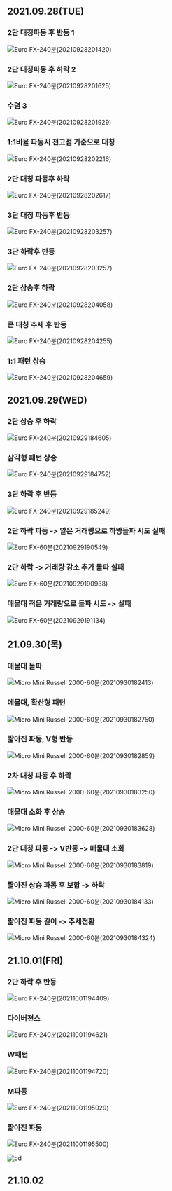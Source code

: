 ## 2021.09.28(TUE)

### 2단 대칭파동 후 반등 1

![Euro FX-240분(20210928201420)](Chart%20Pattern.assets/Euro%20FX-240%EB%B6%84(20210928201420).jpg)

### 2단 대칭파동 후 하락 2

![Euro FX-240분(20210928201625)](Chart%20Pattern.assets/Euro%20FX-240%EB%B6%84(20210928201625).jpg)

### 수렴 3

![Euro FX-240분(20210928201929)](Chart%20Pattern.assets/Euro%20FX-240%EB%B6%84(20210928201929).jpg)

### 1:1비율 파동시 전고점 기준으로 대칭

![Euro FX-240분(20210928202216)](Chart%20Pattern.assets/Euro%20FX-240%EB%B6%84(20210928202216).jpg)

### 2단 대칭 파동후 하락

![Euro FX-240분(20210928202617)](Chart%20Pattern.assets/Euro%20FX-240%EB%B6%84(20210928202617).jpg)

### 3단 대칭 파동후 반등

![Euro FX-240분(20210928203257)](Chart%20Pattern.assets/Euro%20FX-240%EB%B6%84(20210928203257).jpg)

### 3단 하락후 반등

![Euro FX-240분(20210928203257)](Chart%20Pattern.assets/Euro%20FX-240%EB%B6%84(20210928203257)-16328291619422.jpg)

### 2단 상승후 하락

![Euro FX-240분(20210928204058)](Chart%20Pattern.assets/Euro%20FX-240%EB%B6%84(20210928204058).jpg)

### 큰 대칭 추세 후 반등

![Euro FX-240분(20210928204255)](Chart%20Pattern.assets/Euro%20FX-240%EB%B6%84(20210928204255).jpg)

### 1:1 패턴 상승

![Euro FX-240분(20210928204659)](Chart%20Pattern.assets/Euro%20FX-240%EB%B6%84(20210928204659).jpg)





## 2021.09.29(WED)

### 2단 상승 후 하락

![Euro FX-240분(20210929184605)](Chart%20Pattern.assets/Euro%20FX-240%EB%B6%84(20210929184605).jpg)

### 삼각형 패턴 상승

![Euro FX-240분(20210929184752)](Chart%20Pattern.assets/Euro%20FX-240%EB%B6%84(20210929184752).jpg)

### 3단 하락 후 반등

![Euro FX-240분(20210929185249)](Chart%20Pattern.assets/Euro%20FX-240%EB%B6%84(20210929185249).jpg)

### 2단 하락 파동 -> 얕은 거래량으로 하방돌파 시도 실패

![Euro FX-60분(20210929190549)](Chart%20Pattern.assets/Euro%20FX-60%EB%B6%84(20210929190549).jpg)

### 2단 하락 -> 거래량 감소 추가 돌파 실패

![Euro FX-60분(20210929190938)](Chart%20Pattern.assets/Euro%20FX-60%EB%B6%84(20210929190938).jpg)

### 매물대 적은 거래량으로 돌파 시도 -> 실패

![Euro FX-60분(20210929191134)](Chart%20Pattern.assets/Euro%20FX-60%EB%B6%84(20210929191134).jpg)



## 21.09.30(목)

### 매물대 돌파

![Micro Mini Russell 2000-60분(20210930182413)](Chart%20Pattern.assets/Micro%20Mini%20Russell%202000-60%EB%B6%84(20210930182413).jpg)

### 메물대, 확산형 패턴

![Micro Mini Russell 2000-60분(20210930182750)](Chart%20Pattern.assets/Micro%20Mini%20Russell%202000-60%EB%B6%84(20210930182750).jpg)

### 짧아진 파동, V형 반등

![Micro Mini Russell 2000-60분(20210930182859)](Chart%20Pattern.assets/Micro%20Mini%20Russell%202000-60%EB%B6%84(20210930182859).jpg)

### 2차 대칭 파동 후 하락

![Micro Mini Russell 2000-60분(20210930183250)](Chart%20Pattern.assets/Micro%20Mini%20Russell%202000-60%EB%B6%84(20210930183250).jpg)

### 매물대 소화 후 상승

![Micro Mini Russell 2000-60분(20210930183628)](Chart%20Pattern.assets/Micro%20Mini%20Russell%202000-60%EB%B6%84(20210930183628).jpg)

### 2단 대칭 파동 -> V반등 -> 매물대 소화

![Micro Mini Russell 2000-60분(20210930183819)](Chart%20Pattern.assets/Micro%20Mini%20Russell%202000-60%EB%B6%84(20210930183819).jpg)

### 짧아진 상승 파동 후 보합 -> 하락

![Micro Mini Russell 2000-60분(20210930184133)](Chart%20Pattern.assets/Micro%20Mini%20Russell%202000-60%EB%B6%84(20210930184133).jpg)

### 짧아진 파동 길이 -> 추세전환 

![Micro Mini Russell 2000-60분(20210930184324)](Chart%20Pattern.assets/Micro%20Mini%20Russell%202000-60%EB%B6%84(20210930184324).jpg)



## 21.10.01(FRI)

### 2단 하락 후 반등

![Euro FX-240분(20211001194409)](Chart%20Pattern.assets/Euro%20FX-240%EB%B6%84(20211001194409).jpg)

### 다이버젼스

![Euro FX-240분(20211001194621)](Chart%20Pattern.assets/Euro%20FX-240%EB%B6%84(20211001194621).jpg)

### W패턴

![Euro FX-240분(20211001194720)](Chart%20Pattern.assets/Euro%20FX-240%EB%B6%84(20211001194720).jpg)

### M파동

![Euro FX-240분(20211001195029)](Chart%20Pattern.assets/Euro%20FX-240%EB%B6%84(20211001195029).jpg)

### 짧아진 파동

![Euro FX-240분(20211001195500)](Chart%20Pattern.assets/Euro%20FX-240%EB%B6%84(20211001195500).jpg)

![cd](Chart%20Pattern.assets/Euro%20FX-240%EB%B6%84(20211001202230).jpg)

## 21.10.02



